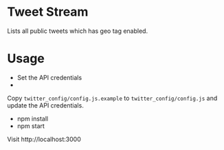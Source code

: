 Tweet Stream
============

Lists all public tweets which has geo tag enabled.

Usage
=====
- Set the API credentials
- 
Copy `twitter_config/config.js.example` to `twitter_config/config.js` and update the API credentials.
* npm install
* npm start

Visit
http://localhost:3000
